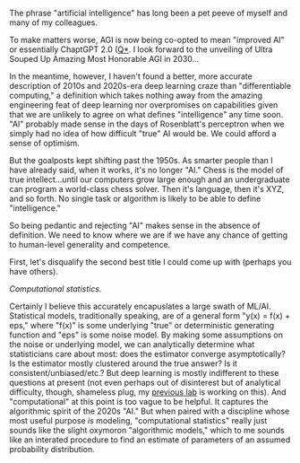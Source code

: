 

The phrase "artificial intelligence" has long been a pet peeve of myself and many of my colleagues. 

To make matters worse, AGI is now being co-opted to mean "improved AI" or essentially ChaptGPT 2.0 ([Q*](https://www.reuters.com/technology/sam-altmans-ouster-openai-was-precipitated-by-letter-board-about-ai-breakthrough-2023-11-22/). I look forward to the unveiling of Ultra Souped Up Amazing Most Honorable AGI in 2030...

In the meantime, however, I haven't found a better, more accurate description of 2010s and 2020s-era deep learning craze than "differentiable computing," a definition which takes nothing away from the amazing engineering feat of deep learning nor overpromises on capabilities given that we are unlikely to agree on what defines "intelligence" any time soon. "AI" probably made sense in the days of Rosenblatt's perceptron when we simply had no idea of how difficult "true" AI would be. We could afford a sense of optimism. 

But the goalposts kept shifting past the 1950s. As smarter people than I have already said, when it works, it's no longer "AI." Chess is the model of true intellect...until our computers grow large enough and an undergraduate can program a world-class chess solver. Then it's language, then it's XYZ, and so forth. No single task or algorithm is likely to be able to define "intelligence."

So being pedantic and rejecting "AI" makes sense in the absence of definition. We need to know where we are if we have any chance of getting to human-level generality and competence. 

First, let's disqualify the second best title I could come up with (perhaps you have others). 

*Computational statistics.* 

Certainly I believe this accurately encapuslates a large swath of ML/AI. Statistical models, traditionally speaking, are of a general form "y(x) = f(x) + eps," where "f(x)" is some underlying "true" or deterministic generating function and "eps" is some noise model. By making some assumptions on the noise or underlying model, we can analytically determine what statisticians care about most: does the estimator converge asymptotically? Is the estimator mostly clustered around the true answer? Is it consistent/unbiased/etc.? But deep learning is mostly indifferent to these questions at present (not even perhaps out of disinterest but of analytical difficulty, though, shameless plug, my [previous lab](https://crisp.seas.harvard.edu/) is working on this). And "computational" at this point is too vague to be helpful. It captures the algorithmic spirit of the 2020s "AI." But when paired with a discipline whose most useful purpose *is* modeling, "computational statistics" really just sounds like the slight oxymoron "algorithmic models," which to me sounds like an interated procedure to find an estimate of parameters of an assumed probability distribution. 

